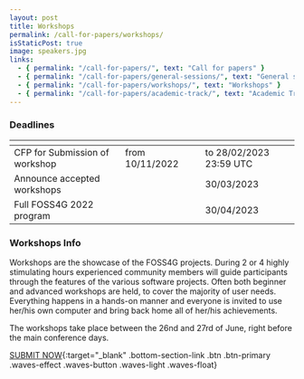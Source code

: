 ```yaml
---
layout: post
title: Workshops
permalink: /call-for-papers/workshops/
isStaticPost: true
image: speakers.jpg
links:
  - { permalink: "/call-for-papers/", text: "Call for papers" }
  - { permalink: "/call-for-papers/general-sessions/", text: "General sessions" }
  - { permalink: "/call-for-papers/workshops/", text: "Workshops" }
  - { permalink: "/call-for-papers/academic-track/", text: "Academic Track" }
---
```


### Deadlines

| <!-- -->                              | <!-- -->               | <!-- -->                |
| ------------------------------------- | ---------------------- | ----------------------- |
| CFP for Submission of workshop &emsp; | from 10/11/2022 &emsp; | to 28/02/2023 23:59 UTC |
| Announce accepted workshops &emsp;    |                        | 30/03/2023              |
| Full FOSS4G 2022 program &emsp;       |                        | 30/04/2023              |

### Workshops Info

Workshops are the showcase of the FOSS4G projects. During 2 or 4 highly stimulating hours experienced community members will guide participants through the features of the various software projects. Often both beginner and advanced workshops are held, to cover the majority of user needs. Everything happens in a hands-on manner and everyone is invited to use her/his own computer and bring back home all of her/his achievements.

The workshops take place between the 26nd and 27rd of June, right before the main conference days.

[SUBMIT NOW](https://talks.osgeo.org/foss4g-2023-workshop/cfp){:target="_blank" .bottom-section-link .btn .btn-primary .waves-effect .waves-button .waves-light .waves-float}
